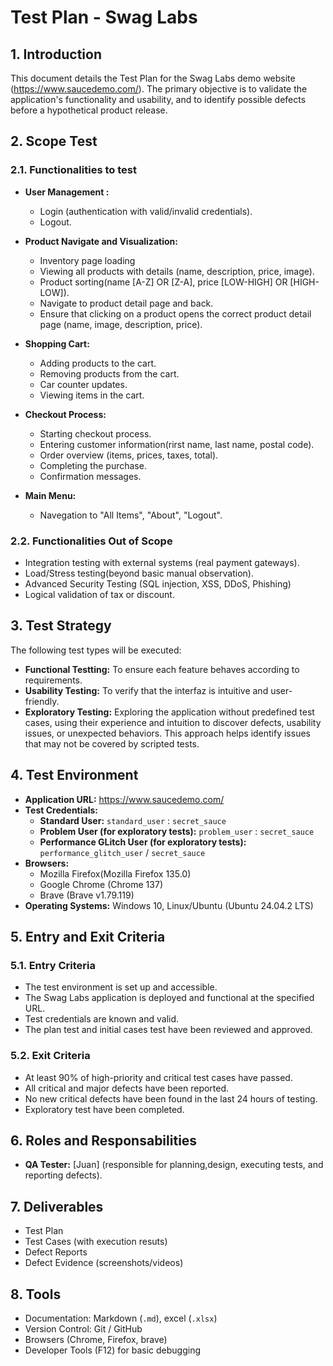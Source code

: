 # Test Plan - Swag Labs

## 1. Introduction
This document details the Test Plan for the Swag Labs demo website (https://www.saucedemo.com/). The primary objective is to validate the application's functionality and usability, and to identify possible defects before a hypothetical product release.


## 2. Scope Test
### 2.1. Functionalities to test
* **User Management :**
    * Login (authentication with valid/invalid credentials).
    * Logout.
* **Product Navigate and Visualization:**
    * Inventory page loading
    * Viewing all products with details (name, description, price, image).
    * Product sorting(name [A-Z] OR [Z-A], price [LOW-HIGH] OR [HIGH-LOW]).
    * Navigate to product detail page and back. 
    * Ensure that clicking on a product opens the correct product detail page (name, image, description, price).

* **Shopping Cart:**
    * Adding products to the cart.
    * Removing products from the cart.
    * Car counter updates.
    * Viewing items in the cart.
* **Checkout Process:**
    * Starting checkout process.
    * Entering customer information(rirst name, last name, postal code).
    * Order overview (items, prices, taxes, total).
    * Completing the purchase.
    * Confirmation messages.
* **Main Menu:**
    * Navegation to "All Items", "About", "Logout".

### 2.2. Functionalities Out of Scope
* Integration testing with external systems (real payment gateways).
* Load/Stress testing(beyond basic manual observation).
* Advanced Security Testing (SQL injection, XSS, DDoS, Phishing)
* Logical validation of tax or discount.

## 3. Test Strategy
The following test types will be executed: 
* **Functional Testting:** To ensure each feature behaves according to requirements.
* **Usability Testing:** To verify that the interfaz is intuitive and user-friendly.
* **Exploratory Testing:** Exploring the application without predefined test cases, using their experience and intuition to discover defects, usability issues, or unexpected behaviors. This approach helps identify issues that may not be covered by scripted tests.


## 4. Test Environment
* **Application URL:** https://www.saucedemo.com/
* **Test Credentials:**
    * **Standard User:** `standard_user` : `secret_sauce`
    * **Problem User (for exploratory tests):** `problem_user` : `secret_sauce`
    * **Performance GLitch User (for exploratory tests):** `performance_glitch_user` / `secret_sauce`
* **Browsers:**
    * Mozilla Firefox(Mozilla Firefox 135.0)
    * Google Chrome (Chrome 137)
    * Brave (Brave v1.79.119)
* **Operating Systems:** Windows 10, Linux/Ubuntu (Ubuntu 24.04.2 LTS)

## 5. Entry and Exit Criteria
### 5.1. Entry Criteria
* The test environment is set up and accessible.
* The Swag Labs application is deployed and functional at the specified URL.
* Test credentials are known and valid.
* The plan test and initial cases test have been reviewed and approved.

### 5.2. Exit Criteria
* At least 90% of high-priority and critical test cases have passed.
* All critical and major defects have been reported.
* No new critical defects have been found in the last 24 hours of testing.
* Exploratory test have been completed.

## 6. Roles and Responsabilities
* **QA Tester:** [Juan] (responsible for planning,design, executing tests, and reporting defects).

## 7. Deliverables
* Test Plan
* Test Cases (with execution resuts)
* Defect Reports
* Defect Evidence (screenshots/videos)

## 8. Tools
* Documentation: Markdown (`.md`), excel (`.xlsx`)
* Version Control: Git / GitHub
* Browsers (Chrome, Firefox, brave)
* Developer Tools  (F12) for basic debugging